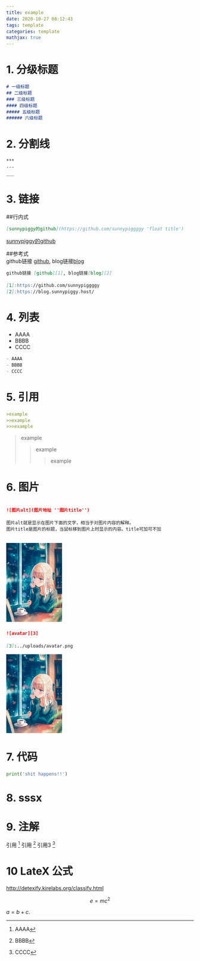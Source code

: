 ```yaml
---
title: example
date: 2020-10-27 08:12:43
tags: template
categories: template
mathjax: true
--- 
```


# 1. 分级标题  
```markdown
# 一级标题
## 二级标题
### 三级标题
#### 四级标题
##### 五级标题
###### 六级标题
```
# 2. 分割线  

```markdown
***
---
___

```

# 3. 链接  
##行内式  
```markdown
[sunnypiggy的github](https://github.com/sunnypiggggy 'float title')
```
[sunnypiggy的github](https://github.com/sunnypiggggy 'float title')

##参考式  
github链接 [github][1], blog链接[blog][2]  

[1]:https://github.com/sunnypiggggy  
[2]:https://blog.sunnypiggy.host/
  
```markdown
github链接 [github][1], blog链接[blog][2]  

[1]:https://github.com/sunnypiggggy  
[2]:https://blog.sunnypiggy.host/  
```

# 4. 列表

- AAAA
- BBBB
- CCCC

```markdown
- AAAA
- BBBB
- CCCC
```

# 5. 引用  
```markdown
>example
>>example
>>>example
```
>example
>>example
>>>example

# 6. 图片  

```markdown

![图片alt](图片地址 ''图片title'')

图片alt就是显示在图片下面的文字，相当于对图片内容的解释。
图片title是图片的标题，当鼠标移到图片上时显示的内容。title可加可不加
```

![avatar](../uploads/avatar.png 'beautiful girl')
---
```markdown
![avatar][3]

[3]:../uploads/avatar.png
```

![avatar][3]

[3]:../uploads/avatar.png
# 7. 代码  

```python
print('shit happens!!')
```

# 8. sssx


# 9. 注解  
引用 [^1] 引用 [^2] 引用3 [^Xe]

[^1]: AAAA
[^2]: BBBB
[^Xe]: CCCC

# 10 LateX 公式  

<http://detexify.kirelabs.org/classify.html>  

$$\begin{equation}\label{eq1}
e=mc^2
\end{equation}$$


$a = b + c$.
